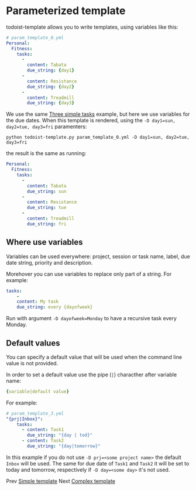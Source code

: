 # Parameterized template

todoist-template allows you to write templates, using variables like this:

```yaml
# param_template_0.yml
Personal:
  Fitness:
    tasks:
      -
        content: Tabata
        due_string: {day1}
      -
        content: Resistance
        due_string: {day2}
      -
        content: Treadmill
        due_string: {day3}
```

We use the same [Three simple tasks](./simple_template.md#three-simple-tasks) example, but here we use variables for the due dates.
When this template is rendered, using the `-D day1=sun, day2=tue, day3=fri` paramenters:

```shell
python todoist-template.py param_template_0.yml -D day1=sun, day2=tue, day3=fri
```

the result is the same as running:

```yaml
Personal:
  Fitness:
    tasks:
      -
        content: Tabata
        due_string: sun
      -
        content: Resistance
        due_string: tue
      -
        content: Treadmill
        due_string: fri
```

## Where use variables

Variables can be used everywhere: project, session or task name, label, due date string, priority and description.

Morehover you can use variables to replace only part of a string. For example:

```yaml
tasks:
    -
    content: My task
    due_string: every {dayofweek}
```

Run with argument `-D dayofweek=Monday` to have a recursive task every Monday.

## Default values

You can specify a default value that will be used when the command line value is not provided.

In order to set a default value use the pipe (`|`) characther after variable name:

```yaml
{variable|default value}
```

For example:

```yaml
# param_template_3.yml
"{prj|Inbox}":
    tasks:
      - content: Task1
        due_string: "{day | tod}"
      - content: Task2
        due_string: "{day|tomorrow}"
```

In this example if you do not use `-D prj=<some project name>` the default `Inbox` will be used. The same for due date of `Task1` and `Task2` it will be set to today and tomorrow, respectively if `-D day=<some day>` it's not used.

Prev [Simple template](./simple_template.md)
Next [Complex template](./complex_template.md)
